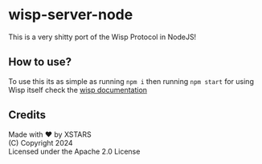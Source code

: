 # wisp-server-node

This is a very shitty port of the Wisp Protocol in NodeJS!

## How to use?

To use this its as simple as running `npm i` then running `npm start` for using Wisp itself check the [wisp documentation](https://github.com/mercuryWorkshop/wisp-protocol)

## Credits

Made with ❤️ by XSTARS
<br>
(C) Copyright 2024
<br>
Licensed under the Apache 2.0 License
